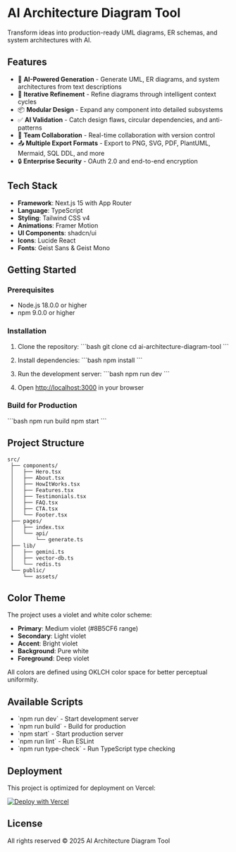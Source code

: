 # AI Architecture Diagram Tool

Transform ideas into production-ready UML diagrams, ER schemas, and system architectures with AI.

## Features

- 🤖 **AI-Powered Generation** - Generate UML, ER diagrams, and system architectures from text descriptions
- 🔄 **Iterative Refinement** - Refine diagrams through intelligent context cycles
- 📦 **Modular Design** - Expand any component into detailed subsystems
- ✅ **AI Validation** - Catch design flaws, circular dependencies, and anti-patterns
- 👥 **Team Collaboration** - Real-time collaboration with version control
- 📤 **Multiple Export Formats** - Export to PNG, SVG, PDF, PlantUML, Mermaid, SQL DDL, and more
- 🔒 **Enterprise Security** - OAuth 2.0 and end-to-end encryption

## Tech Stack

- **Framework**: Next.js 15 with App Router
- **Language**: TypeScript
- **Styling**: Tailwind CSS v4
- **Animations**: Framer Motion
- **UI Components**: shadcn/ui
- **Icons**: Lucide React
- **Fonts**: Geist Sans & Geist Mono

## Getting Started

### Prerequisites

- Node.js 18.0.0 or higher
- npm 9.0.0 or higher

### Installation

1. Clone the repository:
\`\`\`bash
git clone <repository-url>
cd ai-architecture-diagram-tool
\`\`\`

2. Install dependencies:
\`\`\`bash
npm install
\`\`\`

3. Run the development server:
\`\`\`bash
npm run dev
\`\`\`

4. Open [http://localhost:3000](http://localhost:3000) in your browser

### Build for Production

\`\`\`bash
npm run build
npm start
\`\`\`

## Project Structure

```
src/
 ├── components/
 │   ├── Hero.tsx
 │   ├── About.tsx
 │   ├── HowItWorks.tsx
 │   ├── Features.tsx
 │   ├── Testimonials.tsx
 │   ├── FAQ.tsx
 │   ├── CTA.tsx
 │   └── Footer.tsx
 ├── pages/
 │   ├── index.tsx
 │   └── api/
 │       └── generate.ts
 ├── lib/
 │   ├── gemini.ts
 │   ├── vector-db.ts
 │   └── redis.ts
 └── public/
     └── assets/
```

## Color Theme

The project uses a violet and white color scheme:

- **Primary**: Medium violet (#8B5CF6 range)
- **Secondary**: Light violet
- **Accent**: Bright violet
- **Background**: Pure white
- **Foreground**: Deep violet

All colors are defined using OKLCH color space for better perceptual uniformity.

## Available Scripts

- \`npm run dev\` - Start development server
- \`npm run build\` - Build for production
- \`npm start\` - Start production server
- \`npm run lint\` - Run ESLint
- \`npm run type-check\` - Run TypeScript type checking

## Deployment

This project is optimized for deployment on Vercel:

[![Deploy with Vercel](https://vercel.com/button)](https://vercel.com/new)

## License

All rights reserved © 2025 AI Architecture Diagram Tool
